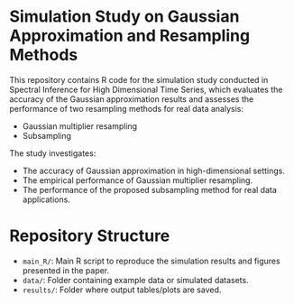 # Simulation Study on Gaussian Approximation and Resampling Methods

This repository contains R code for the simulation study conducted in Spectral Inference for High Dimensional Time Series, which evaluates the accuracy of the Gaussian approximation results and assesses the performance of two resampling methods for real data analysis:
- Gaussian multiplier resampling
- Subsampling

The study investigates:
- The accuracy of Gaussian approximation in high-dimensional settings.
- The empirical performance of Gaussian multiplier resampling.
- The performance of the proposed subsampling method for real data applications.

# Repository Structure
- `main_R/`: Main R script to reproduce the simulation results and figures presented in the paper.
- `data/`: Folder containing example data or simulated datasets.
- `results/`: Folder where output tables/plots are saved.

